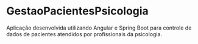 # GestaoPacientesPsicologia
Aplicação desenvolvida utilizando Angular e Spring Boot para controle de dados de pacientes atendidos por profissionais da psicologia.
